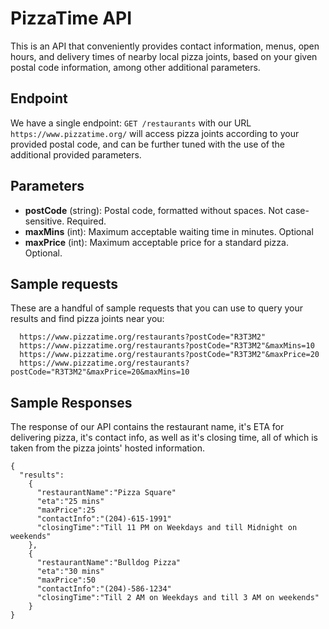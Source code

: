 # PizzaTime API

This is an API that conveniently provides contact information, menus, open hours, and delivery times of nearby local pizza joints, based on your given postal code information, among other additional parameters.


## Endpoint
We have a single endpoint: 
```GET /restaurants``` with our URL ```https://www.pizzatime.org/``` will access pizza joints according to your provided postal code, and can be further tuned with the use of the additional provided parameters.


## Parameters
  + **postCode** (string): Postal code, formatted without spaces. Not case-sensitive. Required.
  + **maxMins** (int): Maximum acceptable waiting time in minutes. Optional
  + **maxPrice** (int):  Maximum acceptable price for a standard pizza. Optional.
 

## Sample requests
These are a handful of sample requests that you can use to query your results and find pizza joints near you:
```
  https://www.pizzatime.org/restaurants?postCode="R3T3M2"
  https://www.pizzatime.org/restaurants?postCode="R3T3M2"&maxMins=10
  https://www.pizzatime.org/restaurants?postCode="R3T3M2"&maxPrice=20
  https://www.pizzatime.org/restaurants?postCode="R3T3M2"&maxPrice=20&maxMins=10
```

## Sample Responses
The response of our API contains the restaurant name, it's ETA for delivering pizza, it's contact info, as well as it's closing time, all of which is taken from the pizza joints' hosted information.

```
{
  "results":
    {
      "restaurantName":"Pizza Square"
      "eta":"25 mins"
      "maxPrice":25
      "contactInfo":"(204)-615-1991"
      "closingTime":"Till 11 PM on Weekdays and till Midnight on weekends"
    },
    {
      "restaurantName":"Bulldog Pizza"
      "eta":"30 mins"
      "maxPrice":50
      "contactInfo":"(204)-586-1234"
      "closingTime":"Till 2 AM on Weekdays and till 3 AM on weekends"
    }
}
```
